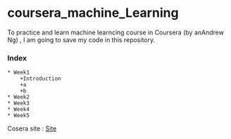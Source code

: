 # coursera_machine_Learning

To practice and learn machine learncing course in Coursera (by anAndrew Ng) 
, I am going to save my code in this repository.


### Index
    * Week1
        +Introduction
        +a
        +b
    * Week2
    * Week3
    * Week4
    * Week5

Cosera site : [Site](https://www.coursera.org/learn/machine-learning/home/info)
